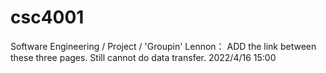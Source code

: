 # csc4001
Software Engineering / Project / 'Groupin'
Lennon： ADD the link between these three pages. Still cannot do data transfer. 2022/4/16 15:00
         
